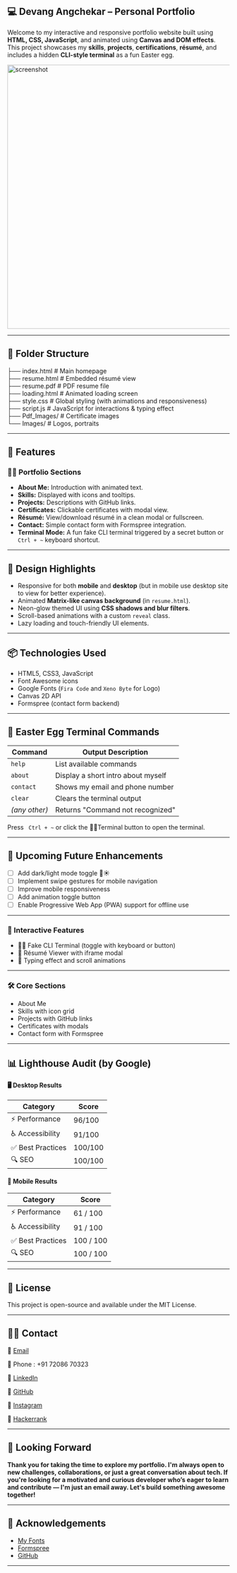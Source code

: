 ## 💻 Devang Angchekar – Personal Portfolio

Welcome to my interactive and responsive portfolio website built using **HTML, CSS, JavaScript**, and animated using **Canvas and DOM effects**. This project showcases my **skills**, **projects**, **certifications**, **résumé**, and includes a hidden **CLI-style terminal** as a fun Easter egg.

<img width="1365" height="599" alt="screenshot" src="https://github.com/user-attachments/assets/bff9c153-afd7-4bd9-aa39-bdca32906149" />

---

## 📁 Folder Structure

├── index.html           # Main homepage  
├── resume.html          # Embedded résumé view  
├── resume.pdf           # PDF resume file  
├── loading.html         # Animated loading screen   
├── style.css            # Global styling (with animations and responsiveness)  
├── script.js            # JavaScript for interactions & typing effect  
├── Pdf_Images/          # Certificate images  
└── Images/              # Logos, portraits 

---

## 🚀 Features

### 🧑‍💻 Portfolio Sections
- **About Me:** Introduction with animated text.
- **Skills:** Displayed with icons and tooltips.
- **Projects:** Descriptions with GitHub links.
- **Certificates:** Clickable certificates with modal view.
- **Résumé:** View/download résumé in a clean modal or fullscreen.
- **Contact:** Simple contact form with Formspree integration.
- **Terminal Mode:** A fun fake CLI terminal triggered by a secret button or  ` Ctrl + ~`  keyboard shortcut.

---

## 🎨 Design Highlights

- Responsive for both **mobile** and **desktop** (but in mobile use desktop site to view for better experience).
- Animated **Matrix-like canvas background** (in `resume.html`).
- Neon-glow themed UI using **CSS shadows and blur filters**.
- Scroll-based animations with a custom `reveal` class.
- Lazy loading and touch-friendly UI elements.

---

## 📦 Technologies Used

- HTML5, CSS3, JavaScript
- Font Awesome icons
- Google Fonts (`Fira Code` and `Xeno Byte` for Logo)
- Canvas 2D API
- Formspree (contact form backend)

---

## 🔐 Easter Egg Terminal Commands

| Command       | Output Description               |
| ------------- | -------------------------------- |
| `help`        | List available commands          |
| `about`       | Display a short intro about myself  |
| `contact`     | Shows my email and phone number |
| `clear`       | Clears the terminal output       |
| *(any other)* | Returns "Command not recognized" |

Press ` Ctrl + ~`  or click the 🧑‍💻Terminal button to open the terminal.

---

## 🔮 Upcoming Future Enhancements

- [ ] Add dark/light mode toggle 🌙☀️
- [ ] Implement swipe gestures for mobile navigation
- [ ] Improve mobile responsiveness
- [ ] Add animation toggle button
- [ ] Enable Progressive Web App (PWA) support for offline use

---

### 🎯 Interactive Features
- 👨‍💻 Fake CLI Terminal (toggle with keyboard or button)
- 📜 Résumé Viewer with iframe modal
- 🧠 Typing effect and scroll animations

---

### 🛠️ Core Sections
- About Me
- Skills with icon grid
- Projects with GitHub links
- Certificates with modals
- Contact form with Formspree

---

## 📊 Lighthouse Audit (by Google)

#### 🖥️ Desktop Results
| Category         | Score |
|------------------|-------|
| ⚡ Performance     | 96/100 |
| ♿ Accessibility   | 91/100 |
| ✅ Best Practices  | 100/100 |
| 🔍 SEO            | 100/100 |

#### 📱 Mobile Results

| Category         | Score         |
| ---------------- | ------------- |
| ⚡ Performance    | 61 / 100  |
| ♿ Accessibility  | 91 / 100  |
| ✅ Best Practices | 100 / 100 |
| 🔍 SEO           | 100 / 100 |

---

## 📜 License
This project is open-source and available under the MIT License.

---

## 🙋‍♂️ Contact

📧 [Email](devangangchekar2004@gmail.com) 

📱 Phone : +91 72086 70323

🔗 [LinkedIn](https://linkedin.com/in/devang-angchekar-3583a02b9/)

🔗 [GitHub](https://github.com/Devang-09)

🔗 [Instagram](https://instagram.com/_https_devang_)

🔗 [Hackerrank](https://hackerrank.com/profile/devangangchekar1)

---

## 🤝 Looking Forward

**Thank you for taking the time to explore my portfolio. I'm always open to new challenges, collaborations, or just a great conversation about tech. If you're looking for a motivated and curious developer who’s eager to learn and contribute — I'm just an email away. Let's build something awesome together!**

---

## 🙏 Acknowledgements

- [My Fonts](https://myfonts.com/)
- [Formspree](https://formspree.io/)
- [GitHub](https://github.com/frontend-joe)

---
